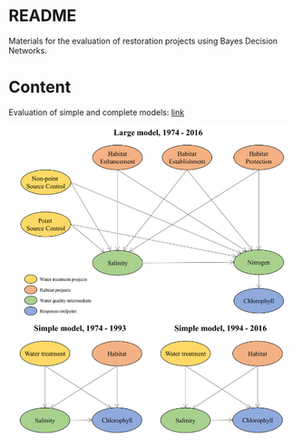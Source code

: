 
# README

Materials for the evaluation of restoration projects using Bayes Decision Networks.

# Content

Evaluation of simple and complete models: [link](http://162.243.131.102:3838/restorebayes/all_eval.Rmd)

![](other/flow_chrts.png)
